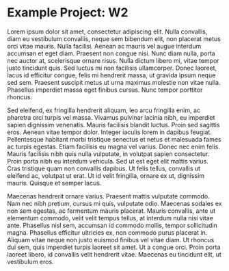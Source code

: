Example Project: W2
===

Lorem ipsum dolor sit amet, consectetur adipiscing elit. Nulla convallis, diam eu vestibulum convallis, neque sem bibendum elit, non placerat metus orci vitae mauris. Nulla facilisi. Aenean ac mauris vel augue interdum accumsan et eget diam. Praesent non congue nisi. Nunc diam nulla, porta nec auctor at, scelerisque ornare risus. Nulla dictum libero mi, vitae tempor justo tincidunt quis. Sed luctus mi non facilisis ullamcorper. Donec laoreet, lacus id efficitur congue, felis mi hendrerit massa, ut gravida ipsum neque sed sem. Praesent suscipit metus ut urna maximus molestie non vitae nulla. Phasellus imperdiet massa eget finibus cursus. Nunc tempor porttitor rhoncus.

Sed eleifend, ex fringilla hendrerit aliquam, leo arcu fringilla enim, ac pharetra orci turpis vel massa. Vivamus pulvinar lacinia nibh, eu imperdiet sapien dignissim venenatis. Mauris facilisis blandit luctus. Proin sed sagittis eros. Aenean vitae tempor dolor. Integer iaculis lorem in dapibus feugiat. Pellentesque habitant morbi tristique senectus et netus et malesuada fames ac turpis egestas. Etiam facilisis eu magna vel varius. Donec nec enim felis. Mauris facilisis nibh quis nulla vulputate, in volutpat sapien consectetur. Proin porta nibh eu interdum vehicula. Sed ut est eget elit mattis varius. Cras tristique quam non convallis dapibus. Ut felis tellus, convallis ut eleifend ac, volutpat ut erat. Ut id velit fringilla, ornare ex ut, dignissim mauris. Quisque et semper lacus.

Maecenas hendrerit ornare varius. Praesent mattis vulputate commodo. Nam nec nibh pretium, cursus mi quis, vulputate odio. Maecenas sodales ex non sem egestas, ac fermentum mauris placerat. Mauris convallis, ante ut elementum commodo, velit velit tempus tellus, at interdum nulla nisi vitae ante. Phasellus nisl sem, accumsan id commodo mollis, tempor sollicitudin magna. Phasellus efficitur ultricies ex, non commodo purus placerat in. Aliquam vitae neque non justo euismod finibus vel vitae diam. Ut rhoncus dui sem, quis imperdiet turpis laoreet sit amet. Ut a congue orci. Proin porta laoreet libero, id convallis velit hendrerit vitae. Maecenas eu tincidunt elit, ut vestibulum eros.
